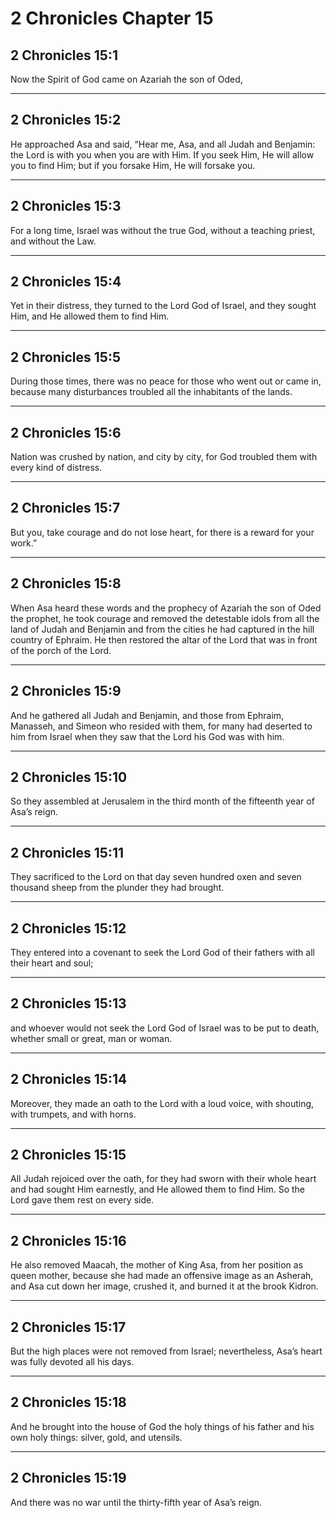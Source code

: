 # 2 Chronicles Chapter 15

## 2 Chronicles 15:1

Now the Spirit of God came on Azariah the son of Oded,

---

## 2 Chronicles 15:2

He approached Asa and said, “Hear me, Asa, and all Judah and Benjamin: the Lord is with you when you are with Him. If you seek Him, He will allow you to find Him; but if you forsake Him, He will forsake you.

---

## 2 Chronicles 15:3

For a long time, Israel was without the true God, without a teaching priest, and without the Law.

---

## 2 Chronicles 15:4

Yet in their distress, they turned to the Lord God of Israel, and they sought Him, and He allowed them to find Him.

---

## 2 Chronicles 15:5

During those times, there was no peace for those who went out or came in, because many disturbances troubled all the inhabitants of the lands.

---

## 2 Chronicles 15:6

Nation was crushed by nation, and city by city, for God troubled them with every kind of distress.

---

## 2 Chronicles 15:7

But you, take courage and do not lose heart, for there is a reward for your work.”

---

## 2 Chronicles 15:8

When Asa heard these words and the prophecy of Azariah the son of Oded the prophet, he took courage and removed the detestable idols from all the land of Judah and Benjamin and from the cities he had captured in the hill country of Ephraim. He then restored the altar of the Lord that was in front of the porch of the Lord.

---

## 2 Chronicles 15:9

And he gathered all Judah and Benjamin, and those from Ephraim, Manasseh, and Simeon who resided with them, for many had deserted to him from Israel when they saw that the Lord his God was with him.

---

## 2 Chronicles 15:10

So they assembled at Jerusalem in the third month of the fifteenth year of Asa’s reign.

---

## 2 Chronicles 15:11

They sacrificed to the Lord on that day seven hundred oxen and seven thousand sheep from the plunder they had brought.

---

## 2 Chronicles 15:12

They entered into a covenant to seek the Lord God of their fathers with all their heart and soul;

---

## 2 Chronicles 15:13

and whoever would not seek the Lord God of Israel was to be put to death, whether small or great, man or woman.

---

## 2 Chronicles 15:14

Moreover, they made an oath to the Lord with a loud voice, with shouting, with trumpets, and with horns.

---

## 2 Chronicles 15:15

All Judah rejoiced over the oath, for they had sworn with their whole heart and had sought Him earnestly, and He allowed them to find Him. So the Lord gave them rest on every side.

---

## 2 Chronicles 15:16

He also removed Maacah, the mother of King Asa, from her position as queen mother, because she had made an offensive image as an Asherah, and Asa cut down her image, crushed it, and burned it at the brook Kidron.

---

## 2 Chronicles 15:17

But the high places were not removed from Israel; nevertheless, Asa’s heart was fully devoted all his days.

---

## 2 Chronicles 15:18

And he brought into the house of God the holy things of his father and his own holy things: silver, gold, and utensils.

---

## 2 Chronicles 15:19

And there was no war until the thirty-fifth year of Asa’s reign.
